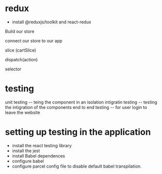 # redux

- install @reduxjs/toolkit and react-redux


Build our store

connect our store to our app

slice (cartSlice)

dispatch(action)

selector


# testing
unit testing -- teing the component in an isolation
intigratin testing -- testing the intigration of the components
end to end testing -- for user login to leave the website

# setting up testing in the application

- install the react testing library
- install the jest
- install Babel dependences
- configure babel
- configure parcel config file to disable default babel transpilation.

